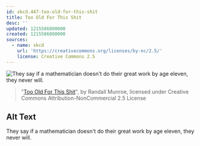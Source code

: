 ```yaml
---
id: xkcd.447-too-old-for-this-shit
title: Too Old For This Shit
desc: ''
updated: 1215586800000
created: 1215586800000
sources:
  - name: xkcd
    url: 'https://creativecommons.org/licenses/by-nc/2.5/'
    license: Creative Commons 2.5
---
```

![They say if a mathematician doesn't do their great work by age eleven, they never will.](https://imgs.xkcd.com/comics/too_old_for_this_shit.png)
> "[Too Old For This Shit](https://xkcd.com/447/)", by Randall Munroe, licensed under Creative Commons Attribution-NonCommercial 2.5 License

## Alt Text
They say if a mathematician doesn't do their great work by age eleven, they never will.
